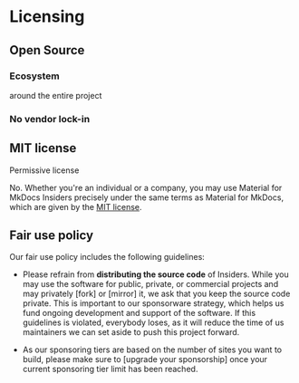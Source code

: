 # Licensing


## Open Source

### Ecosystem

around the entire project

### No vendor lock-in

## MIT license

Permissive license

No. Whether you're an individual or a company, you may use Material for
MkDocs Insiders precisely under the same terms as Material for MkDocs, which are
given by the [MIT license].

  [MIT license]: ../../license.md


## Fair use policy

Our fair use policy includes the following guidelines:

- Please refrain from __distributing the source code__ of Insiders. While you
may use the software for public, private, or commercial projects and may
privately [fork] or [mirror] it, we ask that you keep the source code private. This
is important to our sponsorware strategy, which helps us fund ongoing
development and support of the software. If this guidelines is violated,
everybody loses, as it will reduce the time of us maintainers we can set aside
to push this project forward.

- As our sponsoring tiers are based on the number of sites you want to build,
please make sure to [upgrade your sponsorship] once your current sponsoring tier
limit has been reached.



